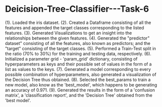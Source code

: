 # Deicision-Tree-Classifier---Task-6

(1). Loaded the iris dataset.
(2). Created a Dataframe consisting of all the features and appended the target classes corresponding to the listed features.
(3). Generated Visualizations to get an insight into the relationships between the given features.
(4). Generated the "predictor" dataset" consisting of all the features, also known as predictors; and the "target" consisting of the target classes.
(5). Performed a Train-Test split in the ratio (70% to 30%) for the training and testing data, respectively.
(6). Initialized a parameter grid - 'param_grid' dictionary, consisting of hyperparameters as keys and their possible set of values in the form of a list as values to the keys.
(7). Generated a model corresponding to every possible combination of hyperparameters, also generated a visualization of the Decision Tree thus obtained.
(8). Selected the best_params to train a new model, also know as the 'best_model', which happens to be generating an accuracy of 0.971.
(9). Generated the results in the form of a 'confusion matrix', a 'classification report', and the 'Decision Tree' obtained from the 'best model'.

